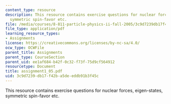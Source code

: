 ```yaml
---
content_type: resource
description: This resource contains exercise questions for nuclear forces, eigen-states,
  symmetric spin-favor etc.
file: /media/courses/8-811-particle-physics-ii-fall-2005/3c9d7239db17f42ba5deeddb91b3f45c_assignment1_05.pdf
file_type: application/pdf
learning_resource_types:
- Assignments
license: https://creativecommons.org/licenses/by-nc-sa/4.0/
ocw_type: OCWFile
parent_title: Assignments
parent_type: CourseSection
parent_uid: ee1af684-b42f-0c32-f73f-75d9cf564912
resourcetype: Document
title: assignment1_05.pdf
uid: 3c9d7239-db17-f42b-a5de-eddb91b3f45c
---
```

This resource contains exercise questions for nuclear forces, eigen-states, symmetric spin-favor etc.